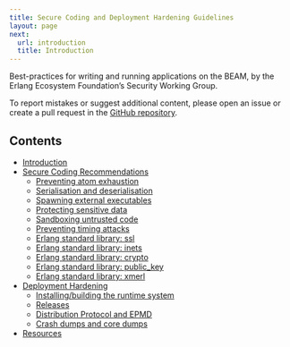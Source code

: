 ```yaml
---
title: Secure Coding and Deployment Hardening Guidelines
layout: page
next:
  url: introduction
  title: Introduction
---
```


Best-practices for writing and running applications on the BEAM, by the Erlang Ecosystem Foundation’s Security Working Group.

To report mistakes or suggest additional content, please open an issue or create a pull request in the [GitHub repository]({{site.github.repository_url}}).

## Contents

* [Introduction](introduction)
* [Secure Coding Recommendations](secure_coding)
  * [Preventing atom exhaustion](atom_exhaustion)
  * [Serialisation and deserialisation](serialisation)
  * [Spawning external executables](external_executables)
  * [Protecting sensitive data](sensitive_data)
  * [Sandboxing untrusted code](sandboxing)
  * [Preventing timing attacks](timing_attacks)
  * [Erlang standard library: ssl](ssl)
  * [Erlang standard library: inets](inets)
  * [Erlang standard library: crypto](crypto)
  * [Erlang standard library: public_key](public_key)
  * [Erlang standard library: xmerl](xmerl)
* [Deployment Hardening](deployment_hardening)
  * [Installing/building the runtime system](installing)
  * [Releases](releases)
  * [Distribution Protocol and EPMD](distribution)
  * [Crash dumps and core dumps](crash_dumps)
* [Resources](resources)
